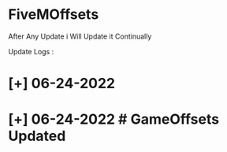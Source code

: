 # FiveMOffsets

After Any Update i Will Update it Continually


Update Logs :

# [+] 06-24-2022

# [+] 06-24-2022 # GameOffsets Updated
